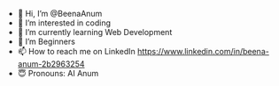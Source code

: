 - 👋 Hi, I’m @BeenaAnum
- 👀 I’m interested in coding 
- 🌱 I’m currently learning Web Development
- 💞️ I’m Beginners 
- 📫 How to reach me on LinkedIn
https://www.linkedin.com/in/beena-anum-2b2963254
- 😇 Pronouns: AI Anum 

<!---
BeenaAnum/BeenaAnum is a ✨ special ✨ repository because its `README.md` (this file) appears on your GitHub profile.
You can click the Preview link to take a look at your changes.
--->
